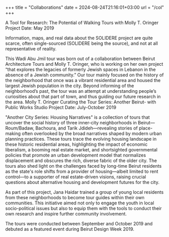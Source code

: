 +++
title = "Collaborations"
date = 2024-08-24T21:16:01+03:00
url = "/col"
+++

A Tool for Research: The Potential of Walking Tours with Molly T. Oringer
Project Date: May 2019

Information, maps, and real data about the SOLIDERE project are quite scarce, often single-sourced (SOLIDERE being the source), and not at all representative of reality.

This Wadi Abu Jmil tour was born out of a collaboration between Beirut Architecture Tours and Molly T. Oringer, who is working on her own project “that explores the legacies of formerly Jewish spaces in Lebanon in the absence of a Jewish community.” Our tour mainly focused on the history of the neighborhood that once was a vibrant residential area and housed the largest Jewish population in the city. Beyond informing of the neighborhood’s past, the tour was an attempt at understanding people’s curiosities about that part of town, and thus guiding our future research in the area. 
Molly T. Oringer 
Curating the Tour Series: Another Beirut- with Public Works Studio
Project Date: July-October 2019

"Another City Series: Housing Narratives" is a collection of tours that uncover the social history of three inner-city neighborhoods in Beirut—Roum/Badaw, Bachoura, and Tarik Jdideh—revealing stories of place-making often overlooked by the broad narratives shaped by modern urban planning practices. These tours trace the evolving housing landscape in these historic residential areas, highlighting the impact of economic liberalism, a booming real estate market, and shortsighted governmental policies that promote an urban development model that normalizes displacement and obscures the rich, diverse fabric of the older city. The tours also shed light on the challenges faced by long-time Beirut residents as the state's role shifts from a provider of housing—albeit limited to rent control—to a supporter of real estate-driven visions, raising crucial questions about alternative housing and development futures for the city.

As part of this project, Jana Haidar trained a group of young local residents from these neighborhoods to become tour guides within their own communities. This initiative aimed not only to engage the youth in local socio-political issues but also to equip them with the tools to conduct their own research and inspire further community involvement.

The tours were conducted between September and October 2019 and debuted as a featured event during Beirut Design Week 2019.

